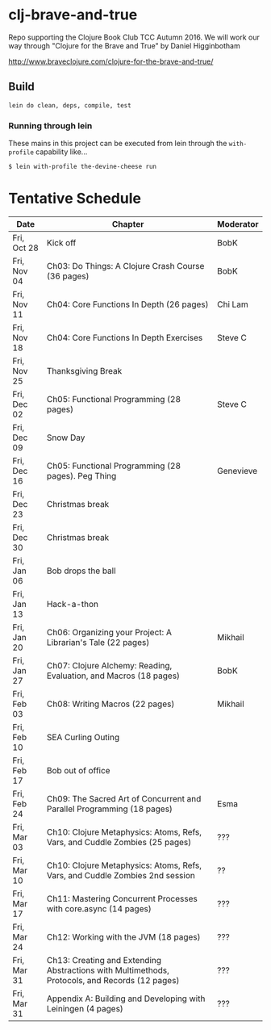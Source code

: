 # clj-brave-and-true

Repo supporting the Clojure Book Club TCC Autumn 2016.
We will work our way through "Clojure for the Brave and True"
by Daniel Higginbotham

http://www.braveclojure.com/clojure-for-the-brave-and-true/

## Build

    lein do clean, deps, compile, test

### Running through lein

These mains in this project can be executed from lein through the `with-profile` capability like...

    $ lein with-profile the-devine-cheese run

# Tentative Schedule

| Date    | Chapter | Moderator |
|---------|---------|-----------|
|Fri, Oct 28|Kick off|BobK|
|Fri, Nov 04|Ch03: Do Things: A Clojure Crash Course (36 pages)|BobK|
|Fri, Nov 11|Ch04: Core Functions In Depth (26 pages)|Chi Lam|
|Fri, Nov 18|Ch04: Core Functions In Depth Exercises |Steve C|
|Fri, Nov 25|Thanksgiving Break||
|Fri, Dec 02|Ch05: Functional Programming (28 pages)|Steve C|
|Fri, Dec 09|Snow Day||
|Fri, Dec 16|Ch05: Functional Programming (28 pages). Peg Thing|Genevieve|
|Fri, Dec 23|Christmas break||
|Fri, Dec 30|Christmas break||
|Fri, Jan 06|Bob drops the ball||
|Fri, Jan 13|Hack-a-thon||
|Fri, Jan 20|Ch06: Organizing your Project:  A Librarian's Tale (22 pages)|Mikhail|
|Fri, Jan 27|Ch07: Clojure Alchemy: Reading, Evaluation, and Macros (18 pages)|BobK|
|Fri, Feb 03|Ch08: Writing Macros (22 pages)|Mikhail|
|Fri, Feb 10|SEA Curling Outing||
|Fri, Feb 17|Bob out of office||
|Fri, Feb 24|Ch09: The Sacred Art of Concurrent and Parallel Programming (18 pages)|Esma|
|Fri, Mar 03|Ch10: Clojure Metaphysics:  Atoms, Refs, Vars, and Cuddle Zombies (25 pages)|???|
|Fri, Mar 10|Ch10: Clojure Metaphysics:  Atoms, Refs, Vars, and Cuddle Zombies 2nd session|??|
|Fri, Mar 17|Ch11: Mastering Concurrent Processes with core.async (14 pages)|???|
|Fri, Mar 24|Ch12: Working with the JVM (18 pages)|???|
|Fri, Mar 31|Ch13: Creating and Extending Abstractions with Multimethods, Protocols, and Records (12 pages)|???|
|Fri, Mar 31|Appendix A:  Building and Developing with Leiningen (4 pages)|???|
